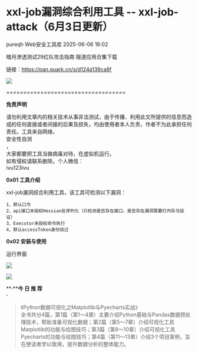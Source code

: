 #  xxl-job漏洞综合利用工具 -- xxl-job-attack（6月3日更新）  
pureqh  Web安全工具库   2025-06-06 16:02  
  
暗月渗透测试29红队攻击指南 隧道应用合集下载  
  
链接：https://pan.quark.cn/s/d124a139ca8f  
  
![](https://mmbiz.qpic.cn/sz_mmbiz_png/8H1dCzib3UibuueeLTDmxAmibZweV5smGz3TQOZ7uKLHW83hNmjqcmic9wSyy6InHicGdickvCo82b4klt9Ncz9ia6YwA/640?wx_fmt=png&from=appmsg "")  
  
===================================  
  
**免责声明**  
  
请勿利用文章内的相关技术从事非法测试，由于传播、利用此文所提供的信息而造成的任何直接或者间接的后果及损失，均由使用者本人负责，作者不为此承担任何责任。工具来自网络，  
安全性自测  
，  
大家都要把工具当做病毒对待，在虚拟机运行。  
如有侵权请联系删除。个人微信：  
ivu123ivu  
  
  
**0x01 工具介绍**  
  
xxl-job漏洞综合利用工具，该工具可检测以下漏洞：  
```
1、默认口令
2、api接口未授权Hessian反序列化（只检测是否存在接口，是否存在漏洞需要打内存马验证）
3、Executor未授权命令执行
4、默认accessToken身份绕过
```  
  
  
**0x02 安装与使用**  
  
运行界面  
  
![](https://mmbiz.qpic.cn/sz_mmbiz_png/8H1dCzib3UibuueeLTDmxAmibZweV5smGz3Koia666efMo0PoxWf0cEy49ZwicrG9OcNPRJwjC4djheE9bRNnmJHjzQ/640?wx_fmt=png&from=appmsg "")  
  
![](https://mmbiz.qpic.cn/mmbiz_jpg/8H1dCzib3Uibu7uX2oYjbbibndft14nzUMIoRia7UqCAgMXSZAu1iaBDWSWLLuFnyibwfOiaCLO7YXaC6qib8icgHXwoe3Q/640?wx_fmt=jpeg "")  
  
  
  
  
**·****今 日 推 荐**  
**·**  
  
  
> 《Python数据可视化之Matplotlib与Pyecharts实战》  
全书共分4篇，第1篇（第1～4章）主要介绍Python基础与Pandas数据预处理技术，帮助准备可视化数据；第2篇（第5～7章）介绍可视化工具Matplotlib的功能与绘图技巧；第3篇（第8～10章）介绍可视化工具Pyecharts的功能与绘图技巧；第4篇（第11～13章）介绍3个项目案例，旨在使读者学以致用，提升数据分析的整体能力。   
  
  
  
  
